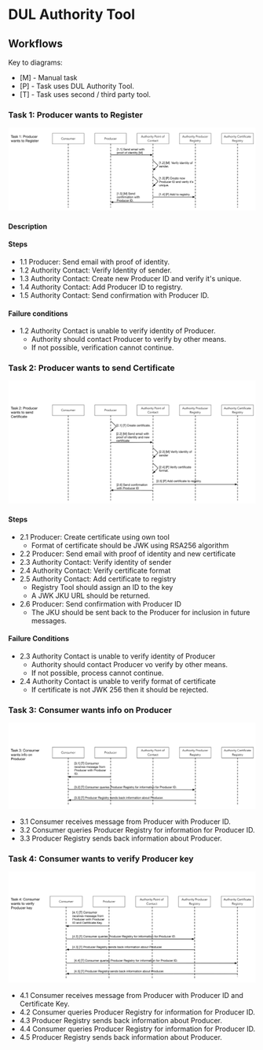# DUL Authority Tool



## Workflows

Key to diagrams:

 - [M] - Manual task
 - [P] - Task uses DUL Authority Tool.
 - [T] - Task uses second / third party tool.

### Task 1: Producer wants to Register 

![Task 1: Producer wants to Register ](sequence-diagram-1.png)

#### Description

#### Steps

 - 1.1 Producer: Send email with proof of identity.
 - 1.2 Authority Contact: Verify Identity of sender.
 - 1.3 Authority Contact: Create new Producer ID and verify it's unique.
 - 1.4 Authority Contact: Add Producer ID to registry.
 - 1.5 Authority Contact: Send confirmation with Producer ID.

#### Failure conditions

 - 1.2 Authority Contact is unable to verify identity of Producer.
     - Authority should contact Producer to verify by other means. 
     - If not possible, verification cannot continue.

### Task 2: Producer wants to send Certificate

![Task 2: Producer wants to send Certificate ](sequence-diagram-2.png)

#### Steps

 - 2.1 Producer: Create certificate using own tool
     - Format of certificate should be JWK using RSA256 algorithm
 - 2.2 Producer: Send email with proof of identity and new certificate 
 - 2.3 Authority Contact: Verify identity of sender
 - 2.4 Authority Contact: Verify certificate format
 - 2.5 Authority Contact: Add certificate to registry
     - Registry Tool should assign an ID to the key
     - A JWK JKU URL should be returned.
 - 2.6 Producer: Send confirmation with Producer ID
     - The JKU should be sent back to the Producer for inclusion in future messages.

#### Failure Conditions

 - 2.3 Authority Contact is unable to verify identity of Producer
     - Authority should contact Producer vo verify by other means.
     - If not possible, process cannot continue.
 - 2.4 Authority Contact is unable to verify format of certificate
     - If certificate is not JWK 256 then it should be rejected.

### Task 3: Consumer wants info on Producer

![Task 3: Consumer wants info on Producer](sequence-diagram-3.png)

 - 3.1 Consumer receives message from Producer with Producer ID.
 - 3.2 Consumer queries Producer Registry for information for Producer ID.
 - 3.3 Producer Registry sends back information about Producer.


### Task 4: Consumer wants to verify Producer key

![Task 4: Consumer wants to verify Producer key](sequence-diagram-4.png)

 - 4.1 Consumer receives message from Producer with Producer ID and Certificate Key.
 - 4.2 Consumer queries Producer Registry for information for Producer ID.
 - 4.3 Producer Registry sends back information about Producer.
 - 4.4 Consumer queries Producer Registry for information for Producer ID.
 - 4.5 Producer Registry sends back information about Producer.


